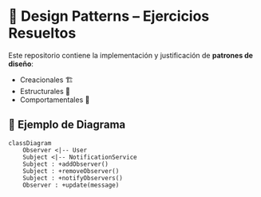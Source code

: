 # 📌 Design Patterns – Ejercicios Resueltos  

Este repositorio contiene la implementación y justificación de **patrones de diseño**:  
- Creacionales 🏗️  
- Estructurales 🧩  
- Comportamentales 📢  

## 📖 Ejemplo de Diagrama  

```mermaid
classDiagram
    Observer <|-- User
    Subject <|-- NotificationService
    Subject : +addObserver()
    Subject : +removeObserver()
    Subject : +notifyObservers()
    Observer : +update(message)

